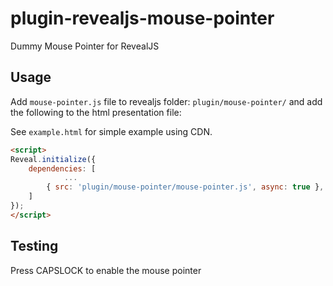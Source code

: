 # plugin-revealjs-mouse-pointer

Dummy Mouse Pointer for RevealJS

## Usage

Add `mouse-pointer.js` file to revealjs folder: `plugin/mouse-pointer/` and add the following to the html presentation file:

See `example.html` for simple example using CDN.

```html
<script>
Reveal.initialize({
	dependencies: [
			... 
		{ src: 'plugin/mouse-pointer/mouse-pointer.js', async: true }, 
	] 
});
</script>
```
	
## Testing

Press CAPSLOCK to enable the mouse pointer